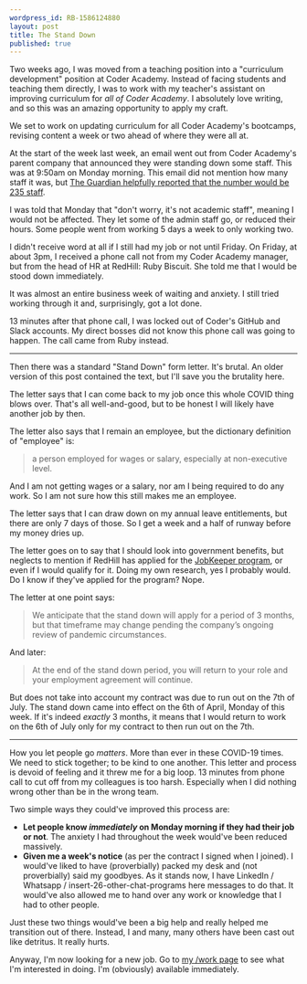 ```yaml
---
wordpress_id: RB-1586124880
layout: post
title: The Stand Down
published: true
---
```


Two weeks ago, I was moved from a teaching position into a "curriculum development" position at Coder Academy. Instead of facing students and teaching them directly, I was to work with my teacher's assistant on improving curriculum for _all of Coder Academy_. I absolutely love writing, and so this was an amazing opportunity to apply my craft.

We set to work on updating curriculum for all Coder Academy's bootcamps, revising content a week or two ahead of where they were all at.

At the start of the week last week, an email went out from Coder Academy's parent company that announced they were standing down some staff. This was at 9:50am on Monday morning. This email did not mention how many staff it was, but [The Guardian helpfully reported that the number would be 235 staff](https://www.theguardian.com/australia-news/live/2020/mar/30/coronavirus-update-live-australia-news-nsw-qld-victoria-scott-morrison-press-conference-covid-19-restrictions-public-gatherings-cruise-lockdown-app-latest-updates?page=with:block-5e8138d38f0878a2a48aca93#block-5e8138d38f0878a2a48aca93).

I was told that Monday that "don't worry, it's not academic staff", meaning I would not be affected. They let some of the admin staff go, or reduced their hours. Some people went from working 5 days a week to only working two.

I didn't receive word at all if I still had my job or not until Friday. On Friday, at about 3pm, I received a phone call not from my Coder Academy manager, but from the head of HR at RedHill: Ruby Biscuit. She told me that I would be stood down immediately.

It was almost an entire business week of waiting and anxiety. I still tried working through it and, surprisingly, got a lot done.

13 minutes after that phone call, I was locked out of Coder's GitHub and Slack accounts. My direct bosses did not know this phone call was going to happen. The call came from Ruby instead.

---

Then there was a standard "Stand Down" form letter. It's brutal. An older version of this post contained the text, but I'll save you the brutality here.

The letter says that I can come back to my job once this whole COVID thing blows over. That's all well-and-good, but to be honest I will likely have another job by then.

The letter also says that I remain an employee, but the dictionary definition of "employee" is:

> a person employed for wages or salary, especially at non-executive level.

And I am not getting wages or a salary, nor am I being required to do any work. So I am not sure how this still makes me an employee.

The letter says that I can draw down on my annual leave entitlements, but there are only 7 days of those. So I get a week and a half of runway before my money dries up.

The letter goes on to say that I should look into government benefits, but neglects to mention if RedHill has applied for the [JobKeeper program](https://www.business.gov.au/risk-management/emergency-management/coronavirus-information-and-support-for-business/jobkeeper-payment), or even if I would qualify for it. Doing my own research, yes I probably would. Do I know if they've applied for the program? Nope.

The letter at one point says:

> We anticipate that the stand down will apply for a period of 3 months, but that timeframe may change pending the company’s ongoing review of pandemic circumstances.

And later:

> At the end of the stand down period, you will return to your role and your employment agreement will continue.

But does not take into account my contract was due to run out on the 7th of July. The stand down came into effect on the 6th of April, Monday of this week. If it's indeed _exactly_ 3 months, it means that I would return to work on the 6th of July only for my contract to then run out on the 7th.

---

How you let people go _matters_. More than ever in these COVID-19 times. We need to stick together; to be kind to one another. This letter and process is devoid of feeling and it threw me for a big loop. 13 minutes from phone call to cut off from my colleagues is too harsh. Especially when I did nothing wrong other than be in the wrong team.

Two simple ways they could've improved this process are:

- **Let people know _immediately_ on Monday morning if they had their job or not**. The anxiety I had throughout the week would've been reduced massively.
- **Given me a week's notice** (as per the contract I signed when I joined). I would've liked to have (proverbially) packed my desk and (not proverbially) said my goodbyes. As it stands now, I have LinkedIn / Whatsapp / insert-26-other-chat-programs here messages to do that. It would've also allowed me to hand over any work or knowledge that I had to other people.

Just these two things would've been a big help and really helped me transition out of there. Instead, I and many, many others have been cast out like detritus. It really hurts.

Anyway, I'm now looking for a new job. Go to [my /work page](https://ryanbigg.com/work) to see what I'm interested in doing. I'm (obviously) available immediately.
